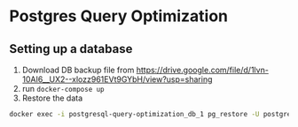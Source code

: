 # Postgres Query Optimization

## Setting up a database

1. Download DB backup file from https://drive.google.com/file/d/1lvn-10AI6__UX2--xlozz961EVt9GYbH/view?usp=sharing
2. run `docker-compose up`
3. Restore the data
```bash
docker exec -i postgresql-query-optimization_db_1 pg_restore -U postgres -v -d postgres < /Users/sasha/Downloads/postgres_air.backup
```
